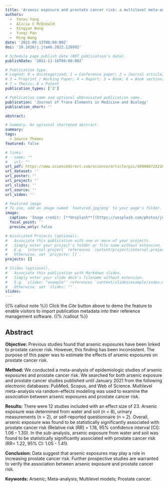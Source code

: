 ```yaml
---
title: 'Arsenic exposure and prostate cancer risk: a multilevel meta-analysis'
authors:
  -  Yanxu Yang
  -  Alicia C McDonald
  -  Xingyan Wang
  -  Yunqi Pan
  -  Ming Wang
date: '2022-09-13T00:00:00Z'
doi: '10.1016/j.jtemb.2022.126992'

# Schedule page publish date (NOT publication's date).
publishDate: '2021-11-16T00:00:00Z'

# Publication type.
# Legend: 0 = Uncategorized; 1 = Conference paper; 2 = Journal article;
# 3 = Preprint / Working Paper; 4 = Report; 5 = Book; 6 = Book section;
# 7 = Thesis; 8 = Patent
publication_types: ['2']

# Publication name and optional abbreviated publication name.
publication: 'Journal of Trace Elements in Medicine and Biology'
publication_short: ''

abstract: 

# Summary. An optional shortened abstract.
summary: 
tags:
  - Source Themes
featured: false

# links:
# - name: ""
#   url: ""
url_pdf: https://www.sciencedirect.com/science/article/pii/S0946672X22000724?via%3Dihub
url_dataset: ''
url_poster: ''
url_project: ''
url_slides: ''
url_source: ''
url_video: ''

# Featured image
# To use, add an image named `featured.jpg/png` to your page's folder.
image:
  caption: 'Image credit: [**Unsplash**](https://unsplash.com/photos/jdD8gXaTZsc)'
  focal_point: ''
  preview_only: false

# Associated Projects (optional).
#   Associate this publication with one or more of your projects.
#   Simply enter your project's folder or file name without extension.
#   E.g. `internal-project` references `content/project/internal-project/index.md`.
#   Otherwise, set `projects: []`.
projects: []

# Slides (optional).
#   Associate this publication with Markdown slides.
#   Simply enter your slide deck's filename without extension.
#   E.g. `slides: "example"` references `content/slides/example/index.md`.
#   Otherwise, set `slides: ""`.
slides:
---
```


{{% callout note %}}
Click the _Cite_ button above to demo the feature to enable visitors to import publication metadata into their reference management software.
{{% /callout %}}

## Abstract

**Objective:** Previous studies found that arsenic exposures have been linked to prostate cancer risk. However, this finding has been inconsistent. The purpose of this paper was to estimate the effects of arsenic exposures on prostate cancer risk.

**Method:** We conducted a meta-analysis of epidemiologic studies of arsenic exposures and prostate cancer risk. We searched for both arsenic exposure and prostate cancer studies published until January 2021 from the following electronic databases: PubMed, Scopus, and Web of Science. Multilevel meta-analysis via random-effects modeling was used to examine the association between arsenic exposures and prostate cancer risk.

**Results:** There were 12 studies included with an effect size of 23. Arsenic exposure was determined from water and soil (n = 8), urinary measurements (n = 2), or self-reported questionnaire (n = 2). Overall, arsenic exposure was found to be statistically significantly associated with prostate cancer risk (Relative risk [RR] = 1.18, 95% confidence interval [CI]: 1.06 - 1.30). In the sub-analysis, arsenic exposure from water and soil was found to be statistically significantly associated with prostate cancer risk (RR= 1.22, 95% CI: 1.05 - 1.41).

**Conclusion:** Data suggest that arsenic exposures may play a role in increasing prostate cancer risk. Further prospective studies are warranted to verify the association between arsenic exposure and prostate cancer risk.

**Keywords:** Arsenic; Meta-analysis; Multilevel models; Prostate cancer.
